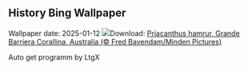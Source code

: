 ## History Bing Wallpaper
Wallpaper date: 2025-01-12
![](https://www.bing.com/th?id=OHR.CrescentTail_IT-IT6327285395_UHD.jpg&w=1000)Download: [Priacanthus hamrur, Grande Barriera Corallina, Australia (© Fred Bavendam/Minden Pictures)](https://www.bing.com/th?id=OHR.CrescentTail_IT-IT6327285395_UHD.jpg)

Auto get programm by LtgX
